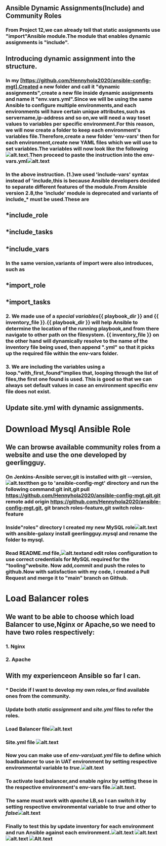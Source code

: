 ## Ansible Dynamic Assignments(Include) and Community Roles
### From Project 12,we can already tell that static assignments use "import"Ansible module.The module that enables dynamic assignments is "include".
## Introducing dynamic assignment into the structure.
### In my [https://github.com/Hennyhola2020/ansible-config-mgt].Created a new folder and call it "dynamic assignments",create a new file inside dynamic assignments and name it "env.vars.yml".Since we will be using the same Ansible to configure multiple environments,and each environments will have certain unique attributes,such as servername,ip-address and so on,we will need a way toset values to variables per specific environment.For this reason, we will now create a folder to keep each environment's variables file.Therefore,create a new folder 'env-vars' then for each environment,create new YAML files which we will use to set variables.The variables will now look like the following![alt.text](./img/env_vars_layout.jpg).Then proceed to paste the instruction into the env-vars.yml![alt.text](./img/env-vars.jpg)
### In the above instruction. (1.)we used 'include-vars' syntax instead of 'include,this is because Ansible developers decided to separate different features of the module.From Ansible version 2.8,the 'include' module is deprecated and variants of include_* must be used.These are 
## *include_role
## *include_tasks
## *include_vars
### In the same version,variants of import were also introduces, such as
## *import_role
## *import_tasks
### 2. We made use of a *special variables*{{ playbook_dir }} and {{ inventory_file }}.{{ playbook_dir }} will help Ansible to determine the location of the running playbook,and from there navigate to other path on the filesystem. {{ inventory_file }} on the other hand will dynamically resolve to the name of the inventory file being used, then append ".yml" so that it picks up the required file within the env-vars folder.
### 3. We are including the variables using a loop."with_first_found"implies that, looping through the list of files,the first one found is used. This is good so that we can always set default values in case an environment specific env file does not exist.
## Update site.yml with dynamic assignments.
# Download Mysql Ansible Role
## We can browse available community roles from a website and use the one developed by geerlingguy.
### On Jenkins-Ansible server,git is installed with git --version,![alt.text](./img/g.version.jpg)then go to 'ansible-config-mgt' directory and run the following command:git init,git pull https://github.com/Hennyhola2020/ansible-config-mgt.git,git remote add origin https://github.com/Hennyhola2020/ansible-config-mgt.git, git branch roles-feature,git switch roles-feature
### Inside"roles" directory I created my new MySQL role![alt.text](./img/roles.jpg) with ansible-galaxy install geerlingguy.mysql and rename the folder to mysql.
### Read README.md file,![alt.text](./img/readme-file.jpg)and edit roles configuration to use correct credentials for MySQL required for the "tooling"website. Now add,commit and push the roles to github.Now with satisfaction with my code, I created a Pull Request and merge it to "main" branch on Github.
# Load Balancer roles
## We want to be able to choose which load Balancer to use,Nginx or Apache,so we need to have two roles respectively:
### 1. Nginx
### 2. Apache
## With my experienceon Ansible so far I can. 
### * Decide if I want to develop my own roles,or find available ones from the community.
### Update both *static assignment* and *site.yml* files to refer the roles.
### Load Balancer file![alt.text](./img/loadbalancers.jpg)
### Site.yml file ![alt.text](./img/site_update.jpg)
### Now you can make use of *env-vars\uat.yml* file to define which loadbalancer to use in UAT environment by setting respective environmental variable to *true*.![alt.text](./img/uat.jpg)
### To activate load balancer,and enable *nginx* by setting these in the respective environment's env-vars file.![alt.text](./img/nginx_tasks.jpg).
### The same must work with *apache* LB,so I can switch it by setting respective environmental variable to *true* and other to *false*![alt.text](./img/apache-main.jpg)
### Finally to test this by update inventory for each environment and run Ansible against each environment.![alt.text](./img/against_db_users_replication.jpg) ![alt.text](./img/against_Redhat_config.jpg) ![alt.text](./img/against_s-installation.jpg) ![Alt.text](./img/against_variable.jpg)